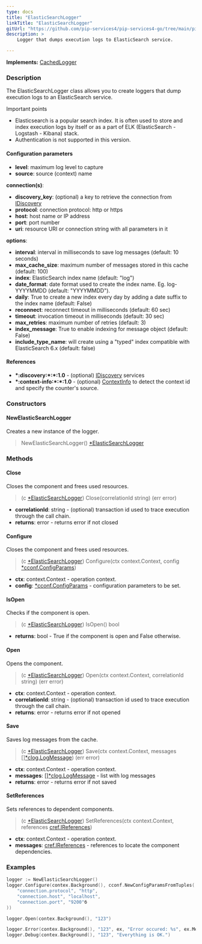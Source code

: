 ```yaml
---
type: docs
title: "ElasticSearchLogger"
linkTitle: "ElasticSearchLogger"
gitUrl: "https://github.com/pip-services4/pip-services4-go/tree/main/pip-services4-datadog-go"
description: > 
    Logger that dumps execution logs to ElasticSearch service.

---
```


**Implements:** [CachedLogger](../../../observability/log/cached_logger)


### Description

The ElasticSearchLogger class allows you to create loggers that dump execution logs to an ElasticSearch service.

Important points

- Elasticsearch is a popular search index. It is often used to store and index execution logs by itself or as a part of ELK (ElasticSearch - Logstash - Kibana) stack.
- Authentication is not supported in this version.

#### Configuration parameters

- **level**: maximum log level to capture
- **source**: source (context) name

**connection(s)**:
- **discovery_key**: (optional) a key to retrieve the connection from [IDiscovery](../../../config/connect/idiscovery)
- **protocol**: connection protocol: http or https
- **host**: host name or IP address
- **port**: port number
- **uri**: resource URI or connection string with all parameters in it

**options**:
- **interval**: interval in milliseconds to save log messages (default: 10 seconds)
- **max_cache_size**: maximum number of messages stored in this cache (default: 100)
- **index**: ElasticSearch index name (default: "log")
- **date_format**: date format used to create the index name. Eg. log-YYYYMMDD (default: "YYYYMMDD").
- **daily**: True to create a new index every day by adding a date suffix to the index name (default: False)
- **reconnect**: reconnect timeout in milliseconds (default: 60 sec)
- **timeout**: invocation timeout in milliseconds (default: 30 sec)
- **max_retries**: maximum number of retries (default: 3)
- **index_message**: True to enable indexing for message object (default: False)
- **include_type_name**: will create using a "typed" index compatible with ElasticSearch 6.x (default: false)

#### References
- **\*:discovery:\*:\*:1.0** - (optional) [IDiscovery](../../../config/connect/idiscovery) services
- **\*:context-info:\*:\*:1.0** - (optional) [ContextInfo](../../../components/context/context_info) to detect the context id and specify the counter's source.

### Constructors

#### NewElasticSearchLogger

Creates a new instance of the logger.

> NewElasticSearchLogger() [*ElasticSearchLogger]()


### Methods

#### Close
Closes the component and frees used resources.

> (c [*ElasticSearchLogger]()) Close(correlationId string) (err error)

- **correlationId**: string - (optional) transaction id used to trace execution through the call chain.
- **returns**: error - returns error if not closed


#### Configure
Closes the component and frees used resources.

> (c [*ElasticSearchLogger]()) Configure(ctx context.Context, config [*cconf.ConfigParams](../../../components/config/config_params))

- **ctx**: context.Context - operation context.
- **config**: [*cconf.ConfigParams](../../../components/config/config_params) - configuration parameters to be set.


#### IsOpen
Checks if the component is open.

> (c [*ElasticSearchLogger]()) IsOpen() bool

- **returns**: bool - True if the component is open and False otherwise.


#### Open
Opens the component.

> (c [*ElasticSearchLogger]()) Open(ctx context.Context, correlationId string) (err error)

- **ctx**: context.Context - operation context.
- **correlationId**: string - (optional) transaction id used to trace execution through the call chain.
- **returns**: error - returns error if not opened


#### Save
Saves log messages from the cache.

> (c [*ElasticSearchLogger]()) Save(ctx context.Context, messages [][*clog.LogMessage](../../../observability/log/log_message)) (err error)

- **ctx**: context.Context - operation context.
- **messages**: [][*clog.LogMessage](../../../observability/log/log_message) - list with log messages
- **returns**: error - returns error if not saved


#### SetReferences
Sets references to dependent components.

> (c [*ElasticSearchLogger]()) SetReferences(ctx context.Context, references [cref.IReferences](../../../components/refer/ireferences))

- **ctx**: context.Context - operation context.
- **messages**: [cref.IReferences](../../../components/refer/ireferences) - references to locate the component dependencies.

### Examples

```go
logger := NewElasticSearchLogger()
logger.Configure(contex.Background(), cconf.NewConfigParamsFromTuples(
    "connection.protocol", "http",
    "connection.host", "localhost",
    "connection.port", "9200"б
))

logger.Open(contex.Background(), "123")

logger.Error(contex.Background(), "123", ex, "Error occured: %s", ex.Message)
logger.Debug(contex.Background(), "123", "Everything is OK.")
```

